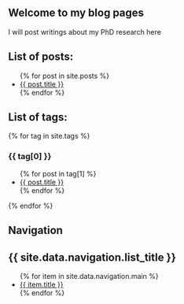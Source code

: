 ## Welcome to my blog pages

I will post writings about my PhD research here


## List of posts:

<ul>
  {% for post in site.posts %}
    <li>
      <a href="https://pages.github.cs.adelaide.edu.au/a1688714/a1688714/{{ post.url }}">{{ post.title }}</a>
    </li>
  {% endfor %}
</ul>


## List of tags:

{% for tag in site.tags %}
  <h3>{{ tag[0] }}</h3>
  <ul>
    {% for post in tag[1] %}
      <li><a href="{{ post.url }}">{{ post.title }}</a></li>
    {% endfor %}
  </ul>
{% endfor %}


## Navigation

<h2>{{ site.data.navigation.list_title }}</h2>
<ul>
   {% for item in site.data.navigation.main %}
      <li>
	<a href="{{ item.url }}">{{ item.title }}</a>
      </li>
   {% endfor %}
</ul>


